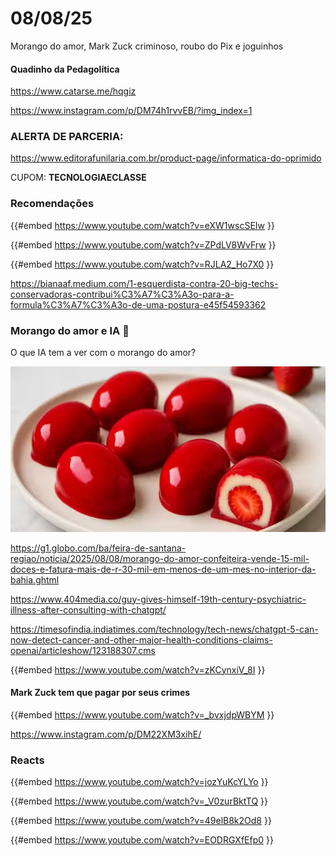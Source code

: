 # 08/08/25

Morango do amor, Mark Zuck criminoso, roubo do Pix e joguinhos

#### Quadinho da Pedagolítica

<https://www.catarse.me/hqgiz>

<https://www.instagram.com/p/DM74h1rvvEB/?img_index=1>

### ALERTA DE PARCERIA:

<https://www.editorafunilaria.com.br/product-page/informatica-do-oprimido>

CUPOM: **TECNOLOGIAECLASSE**

### Recomendações

{{#embed https://www.youtube.com/watch?v=eXW1wscSEIw }}

{{#embed https://www.youtube.com/watch?v=ZPdLV8WvFrw }}

{{#embed https://www.youtube.com/watch?v=RJLA2_Ho7X0 }}

<https://bianaaf.medium.com/1-esquerdista-contra-20-big-techs-conservadoras-contribui%C3%A7%C3%A3o-para-a-formula%C3%A7%C3%A3o-de-uma-postura-e45f54593362>

### Morango do amor e IA 🍓

O que IA tem a ver com o morango do amor?

![image (2).png](./08_08_25/morongoai.png)

<https://g1.globo.com/ba/feira-de-santana-regiao/noticia/2025/08/08/morango-do-amor-confeiteira-vende-15-mil-doces-e-fatura-mais-de-r-30-mil-em-menos-de-um-mes-no-interior-da-bahia.ghtml>

<https://www.404media.co/guy-gives-himself-19th-century-psychiatric-illness-after-consulting-with-chatgpt/>

<https://timesofindia.indiatimes.com/technology/tech-news/chatgpt-5-can-now-detect-cancer-and-other-major-health-conditions-claims-openai/articleshow/123188307.cms>

{{#embed https://www.youtube.com/watch?v=zKCynxiV_8I }}

#### Mark Zuck tem que pagar por seus crimes

{{#embed https://www.youtube.com/watch?v=_bvxjdpWBYM }}

<https://www.instagram.com/p/DM22XM3xihE/>

### Reacts

{{#embed https://www.youtube.com/watch?v=jozYuKcYLYo }}

{{#embed https://www.youtube.com/watch?v=_V0zurBktTQ }}

{{#embed https://www.youtube.com/watch?v=49elB8k2Od8 }}

{{#embed https://www.youtube.com/watch?v=EODRGXfEfp0 }}
